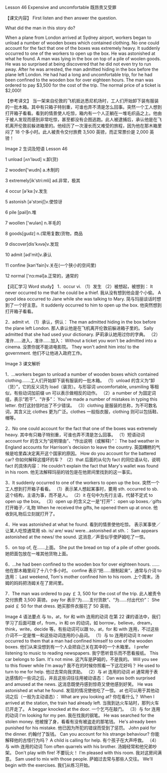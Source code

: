 Lesson 46 Expensive and uncomfortable 既昂贵又受罪

【课文内容】
First listen and then answer the question.

What did the man in this story do?

When a plane from London arrived at Sydney airport, workers began to unload a number of wooden boxes which contained clothing. No one could account for the fact that one of the boxes was extremely heavy. It suddenly occurred to one of the workers to open up the box. He was astonished at what he found. A man was lying in the box on top of a pile of woolen goods. He was so surprised at being discovered that he did not even try to run away. After he was arrested, the man admitted hiding in the box before the plane left London. He had had a long and uncomfortable trip, for he had been confined to the wooden box for over eighteen hours. The man was ordered to pay $3,500 for the cost of the trip. The normal price of a ticket is $2,000!

【参考译文】
当一架来自伦敦的飞机抵达悉尼机场时，工人们开始卸下装有服装的一批木箱。其中有只箱子特别重，可谁也弄不清是怎么回事。突然一个工人想到打开箱子看看。看到的情景使人吃惊，箱内有一个人正躺在一堆毛织品之上。他由于被人发现而感到非常吃惊，甚至都没有企图逃跑。此人被逮捕后，承认他是在飞机离开伦敦前躲进箱里的。他经历了一次漫长而又难受的旅程，因为他在那木箱里闷了 18 个多小时。此人被责令交付旅费 3,500 英镑，而正常票价是 2,000 英镑！

Image
2
生词及短语
Lesson 46

1 unload [ʌn'ləud] v.卸(货)

2 wooden['wudn] a.木制的

3 extremely[ik'stri:mli] ad.非常，极其

4 occur [ə'kə:]v.发生

5 astonish [ə'stɔniʃ]v.使惊讶

6 pile [pail]n.堆

7 woollen ['wulən] n.羊毛的

8 goods[gudz] n.(常用复数)货物，商品

9 discover[dis'kʌvə]v.发现

10 admit [əd'mit]v.承认

11 confine [kən'fain]v.关在(一个狭小的空间里)

12 normal ['nɔ:məl]a.正常的，通常的

【词汇学习 Word study】
1．occur vi.
（1）发生
（2）被想起，被想到：
It never occurred to me that he could be a thief.
我从没有想到他会是个小偷。
A good idea occurred to Jane while she was talking to Mary.
简与玛丽谈话时想到了一个好主意。
It suddenly occurred to him to open up the box.
他突然想到打开箱子看看。

2．admit vt.
（1）承认，供认：
The man admitted hiding in the box before the plane left London.
那人承认他是在飞机离开伦敦前躲进箱子里的。
Sally admitted that she had used your dictionary.
萨莉承认她用过你的字典。
（2）准许……进入，准许……加入：
Without a ticket you won't be admitted into a cinema.
没票你就不能进电影院。
They won't admit him into/ to the government.
他们不让他进入政府工作。

Image
3
课文解析

1．…workers began to unload a number of wooden boxes which contained clothing.……工人们开始卸下装有服装的一批木箱。
（1）unload 的含义为“卸（货）”，它的反义词为 load（装货）。与形容词 uncomfortable, unsmiling 等相似，有些动词加前缀 un 可以表示做相反的动作。
（2）a number of 为固定词组，表示“若干”、“许多”：
You've made a number of mistakes in typing this letter.
你打这封信时出了不少错误。
（3）clothing 是服装的总称，为不可数名词，其含义比 clothes 更为广泛。clothes 一般指衣服，clothing 则可以包括鞋、帽等。

2．No one could account for the fact that one of the boxes was extremely heavy. 其中有只箱子特别重，可谁也弄不清是怎么回事。
（1）短语动词 account for 的含义为“说明理由”、“作出说明（或解释）”：
The bad weather in England accounts for Harrison's decision to leave the country.
英国糟糕的气候是哈里森决定离开这个国家的原因。
How do you account for the battered car?
你如何解释这撞坏的车？
（2）that 后面的从句为 fact 的同位语从句，说明 fact 的具体内容：
He couldn't explain the fact that Mary's wallet was found in his room.
他无法解释玛丽的钱包是在他房间里找到的这一事实。

3．It suddenly occurred to one of the workers to open up the box. 突然一个工人想到打开箱子看看。
（1）表示某人想起某事时，要用 sth. occurred to sb. 这个结构，主语为事，而不是人。
（2）it 在句中为先行主语，代替不定式 to open up the box。
（3）open up 的含义之一是“打开”：
open up boxes／gifts 打开箱子／礼物
When he received the gifts, he opened them up at once.
他收到礼物后立刻就打开了。

4．He was astonished at what he found. 看到的情景使他吃惊。
表示某事使／让某人吃惊通常用 sb. is/ are/ was/ were…astonished at sth.：
Sam appears astonished at the news/ the sound.
这消息／声音似乎使萨姆吃了一惊。

5．on top of, 在……上面。
She put the bread on top of a pile of other goods.
她把面包放在一堆其他货物上面。

6．…he had been confined to the wooden box for over eighteen hours. ……他在那木箱里闷了十八个多小时。
confine 表示“把……限制起来”，通常与介词 to 连用：
Last weekend, Tom's mother confined him to his room.
上个周末，汤姆的妈妈把汤姆关在了房间里。

7．The man was ordered to pay ￡ 3, 500 for the cost of the trip. 此人被责令交付旅费 3,500 英镑。
pay for 表示“为……支付货款”、“为……付出代价”：
She paid ￡ 50 for that dress.
她买那件衣服花了 50 英镑。

Image
4
语法要点
与 to，at，for 和 with 连用的动词
在第 22 课的语法中，我们学习了后面可跟 of，from，in 和 on 的动词，如 borrow，believe，dream，think，write，decide 等。有些动词可以跟 to，at，for 和 with 连用，不过这些介词不一定是惟一和这些动词连用的小品词。
（1）与 to 连用的动词
It never occurred to them that a man had confined himself to one of the wooden boxes.
他们从来没想到有一个人会把自己关在其中的一个木箱里。
I prefer listening to music to reading newspapers.
我宁愿听音乐而不愿看报纸。
This car belongs to Sam. It's not mine.
这汽车是萨姆的，不是我的。
Will you see to this flower while I'm away?
我不在的时候你照看一下这花好吗？
He used to turn to me for help.
他过去常向我求助。
（2）与 at 连用的动词
at 通常用于表达感情的一些词之后，并且这些词往往用被动语态：
Dan was both surprised and amused at the news.
这消息既使丹感到惊奇又使他感到好笑。
He was astonished at what he found.
发现的情况使他吃了一惊。
at 也可以用于其他动词之后（一般为主动语态）：
What are you looking at?
你在看什么？
When I arrived at the station, the train had already left.
当我到达火车站时，那列火车已开走了。
A beggar knocked at the door.
一个乞丐在敲门。
（3）与 for 连用的动词
I'm looking for my pen.
我在找我的钢笔。
He was searched for the stolen money.
他被搜了身，看看有没有被盗走的那笔钱。
He's already been punished for his mistake.
他已因为所犯的错误而受到了惩罚。
John paid for the dinner.
约翰付了饭钱。
Can you account for his strange behaviour?
你能解释他的古怪行为吗？
A child is calling for help.
有个孩子在大声呼救。
（4）与 with 连用的动词
Tom often quarrels with his brother.
汤姆经常和他兄弟吵架。
Don't play with fire!
不要玩火！
I'm pleased with this room.
我对这房间满意。
Sam used to mix with those people.
萨姆过去常与那些人交往。
We'll begin with the exercises.
我们从练习开始。
